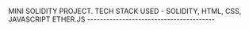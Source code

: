 MINI SOLIDITY PROJECT.
TECH STACK USED - SOLIDITY, HTML, CSS, JAVASCRIPT ETHER.JS
                  ----------------------------------------
